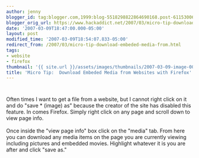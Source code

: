 ```yaml
---
author: jenny
blogger_id: tag:blogger.com,1999:blog-5518298822864690168.post-6115300628516989855
blogger_orig_url: https://www.hackaddict.net/2007/03/micro-tip-download-embeded-media-from.html
date: '2007-03-09T18:47:00.000-05:00'
layout: post
modified_time: '2007-03-09T18:54:07.833-05:00'
redirect_from: /2007/03/micro-tip-download-embeded-media-from.html
tags:
- website
- firefox
thumbnail: '{{ site.url }}/assets/images/thumbnails/2007-03-09-image-0000.jpg'
title: 'Micro Tip:  Download Embeded Media from Websites with Firefox'
---
```


<a onblur="try {parent.deselectBloggerImageGracefully();} catch(e) {}" href="http://bp1.blogger.com/_Gj3xvk4ycVs/RfHySH-ugpI/AAAAAAAAAIg/IglP1rhrweE/s1600-h/ishot-2.jpg"><img style="margin: 0px auto 10px; display: block; text-align: center; cursor: pointer;" src="http://bp1.blogger.com/_Gj3xvk4ycVs/RfHySH-ugpI/AAAAAAAAAIg/IglP1rhrweE/s400/ishot-2.jpg" alt="" id="BLOGGER_PHOTO_ID_5040075851198005906" border="0" /></a><br />Often times I want to get a file from a website, but I cannot right click on it and do "save * (image) as" because the creator of the site has disabled this feature.  In comes Firefox.  Simply right click on any page and scroll down to view page info.<br /><br />Once inside the "view page info" box click on the "media" tab.  From here you can download any media items on the page you are currently viewing including pictures and embedded movies.  Highlight whatever it is you are after and click "save as."<br /><br /><a onblur="try {parent.deselectBloggerImageGracefully();} catch(e) {}" href="http://bp3.blogger.com/_Gj3xvk4ycVs/RfHzen-ugqI/AAAAAAAAAIo/i4q7JQTwwtQ/s1600-h/ishot-3.jpg"><img style="margin: 0px auto 10px; display: block; text-align: center; cursor: pointer;" src="http://bp3.blogger.com/_Gj3xvk4ycVs/RfHzen-ugqI/AAAAAAAAAIo/i4q7JQTwwtQ/s400/ishot-3.jpg" alt="" id="BLOGGER_PHOTO_ID_5040077165457998498" border="0" /></a>